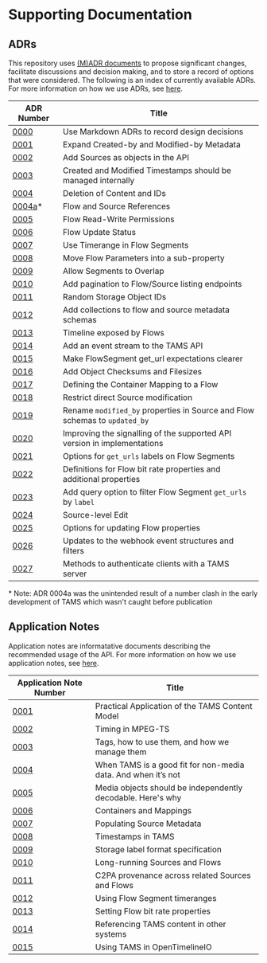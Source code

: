 # Supporting Documentation

## ADRs

This repository uses [(M)ADR documents](https://adr.github.io/madr/) to propose significant changes, facilitate discussions and decision making, and to store a record of options that were considered.
The following is an index of currently available ADRs.
For more information on how we use ADRs, see [here](./adr/README.md).

| ADR Number                                                         | Title                                                                      |
| ------------------------------------------------------------------ | -------------------------------------------------------------------------- |
| [0000](./adr/0000-use-markdown-adrs-to-record-design-decisions.md) | Use Markdown ADRs to record design decisions                               |
| [0001](./adr/0001-expand-created-modified-metadata.md)             | Expand Created-by and Modified-by Metadata                                 |
| [0002](./adr/0002-add-sources-to-api.md)                           | Add Sources as objects in the API                                          |
| [0003](./adr/0003-item-timestamps-managed-internally.md)           | Created and Modified Timestamps should be managed internally               |
| [0004](./adr/0004-content-deletion.md)                             | Deletion of Content and IDs                                                |
| [0004a](./adr/0004a-ancestry-relationships.md)*                    | Flow and Source References                                                 |
| [0005](./adr/0005-flow-read-write-permissions.md)                  | Flow Read-Write Permissions                                                |
| [0006](./adr/0006-flow-status.md)                                  | Flow Update Status                                                         |
| [0007](./adr/0007-use-timerange-in-flow-segments.md)               | Use Timerange in Flow Segments                                             |
| [0008](./adr/0008-move-flow-parameters-into-a-sub-property.md)     | Move Flow Parameters into a sub-property                                   |
| [0009](./adr/0009-allow-segment-overlap.md)                        | Allow Segments to Overlap                                                  |
| [0010](./adr/0010-pagination-of-listing-endpoints.md)              | Add pagination to Flow/Source listing endpoints                            |
| [0011](./adr/0011-random-storage-object-ids.md)                    | Random Storage Object IDs                                                  |
| [0012](./adr/0012-add-flow-collections.md)                         | Add collections to flow and source metadata schemas                        |
| [0013](./adr/0013-timeline-exposed-by-flows.md)                    | Timeline exposed by Flows                                                  |
| [0014](./adr/0014-add-event-stream.md)                             | Add an event stream to the TAMS API                                        |
| [0015](./adr/0015-flow-segment-get-url-expectations.md)            | Make FlowSegment get_url expectations clearer                              |
| [0016](./adr/0016-checksums-and-filesize.md)                       | Add Object Checksums and Filesizes                                         |
| [0017](./adr/0017-container-mapping.md)                            | Defining the Container Mapping to a Flow                                   |
| [0018](./adr/0018-restrict-direct-source-modification.md)          | Restrict direct Source modification                                        |
| [0019](./adr/0019-consolidate-modified-updated-terms.md)           | Rename `modified_by` properties in Source and Flow schemas to `updated_by` |
| [0020](./adr/0020-version-signalling.md)                           | Improving the signalling of the supported API version in implementations   |
| [0021](./adr/0021-storage-label-format.md)                         | Options for `get_urls` labels on Flow Segments                             |
| [0022](./adr/0022-flow-bit-rate-properties.md)                     | Definitions for Flow bit rate properties and additional properties         |
| [0023](./adr/0023-filter-segment-get-urls.md)                      | Add query option to filter Flow Segment `get_urls` by `label`              |
| [0024](./adr/0024-source-level-edit.md)                            | Source-level Edit                                                          |
| [0025](./adr/0025-flow-property-updates.md)                        | Options for updating Flow properties                                       |
| [0026](./adr/0026-updated-webhook-events-and-filters.md)           | Updates to the webhook event structures and filters                        |
| [0027](./adr/0028-authentication-methods.md)                       | Methods to authenticate clients with a TAMS server                         |

\* Note: ADR 0004a was the unintended result of a number clash in the early development of TAMS which wasn't caught before publication

## Application Notes

Application notes are informatative documents describing the recommended usage of the API.
For more information on how we use application notes, see [here](./appnotes/README.md).

| Application Note Number                                          | Title                                                         |
| ---------------------------------------------------------------- | ------------------------------------------------------------- |
| [0001](./appnotes/0001-multi-mono-essence-flows-sources.md)      | Practical Application of the TAMS Content Model               |
| [0002](./appnotes/0002-Timing-in-MPEG-TS.md)                     | Timing in MPEG-TS                                             |
| [0003](./appnotes/0003-tag-names.md)                             | Tags, how to use them, and how we manage them                 |
| [0004](./appnotes/0004-tams-for-data.md)                         | When TAMS is a good fit for non-media data. And when it’s not |
| [0005](./appnotes/0005-indepentent-segments.md)                  | Media objects should be independently decodable. Here's why   |
| [0006](./appnotes/0006-containers-and-mappings.md)               | Containers and Mappings                                       |
| [0007](./appnotes/0007-populating-source-metadata.md)            | Populating Source Metadata                                    |
| [0008](./appnotes/0008-timestamps-in-TAMS.md)                    | Timestamps in TAMS                                            |
| [0009](./appnotes/0009-storage-label-format.md)                  | Storage label format specification                            |
| [0010](./appnotes/0010-long-running-sources-and-flows.md)        | Long-running Sources and Flows                                |
| [0011](./appnotes/0011-c2pa.md)                                  | C2PA provenance across related Sources and Flows |
| [0012](./appnotes/0012-using-flow-segment-timeranges.md)         | Using Flow Segment timeranges                                 |
| [0013](./appnotes/0013-setting-flow-bit-rate-properties.md)      | Setting Flow bit rate properties                              |
| [0014](./appnotes/0014-referencing-tams-content-in-other-systems.md) | Referencing TAMS content in other systems                 |
| [0015](./appnotes/0015-using-tams-in-opentimelineio.md)          | Using TAMS in OpenTimelineIO                                  |
